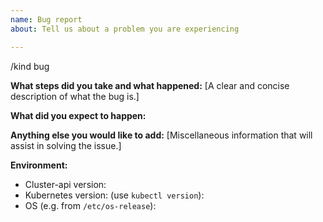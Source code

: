 ```yaml
---
name: Bug report
about: Tell us about a problem you are experiencing

---
```


/kind bug

**What steps did you take and what happened:**
[A clear and concise description of what the bug is.]


**What did you expect to happen:**


**Anything else you would like to add:**
[Miscellaneous information that will assist in solving the issue.]


**Environment:**

- Cluster-api version:
- Kubernetes version: (use `kubectl version`):
- OS (e.g. from `/etc/os-release`):
